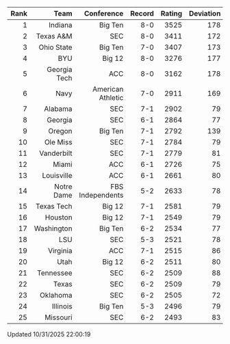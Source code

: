 | Rank  | Team                 | Conference           | Record   | Rating | Deviation |
| ---:  | ---:                 | ---:                 | ---:     | ---:   | ---:      |
| 1     | Indiana              | Big Ten              | 8-0      | 3525   | 178       |
| 2     | Texas A&M            | SEC                  | 8-0      | 3411   | 172       |
| 3     | Ohio State           | Big Ten              | 7-0      | 3407   | 173       |
| 4     | BYU                  | Big 12               | 8-0      | 3276   | 177       |
| 5     | Georgia Tech         | ACC                  | 8-0      | 3162   | 178       |
| 6     | Navy                 | American Athletic    | 7-0      | 2911   | 169       |
| 7     | Alabama              | SEC                  | 7-1      | 2902   | 79        |
| 8     | Georgia              | SEC                  | 6-1      | 2864   | 77        |
| 9     | Oregon               | Big Ten              | 7-1      | 2792   | 139       |
| 10    | Ole Miss             | SEC                  | 7-1      | 2784   | 79        |
| 11    | Vanderbilt           | SEC                  | 7-1      | 2779   | 81        |
| 12    | Miami                | ACC                  | 6-1      | 2726   | 75        |
| 13    | Louisville           | ACC                  | 6-1      | 2661   | 80        |
| 14    | Notre Dame           | FBS Independents     | 5-2      | 2633   | 78        |
| 15    | Texas Tech           | Big 12               | 7-1      | 2581   | 79        |
| 16    | Houston              | Big 12               | 7-1      | 2549   | 79        |
| 17    | Washington           | Big Ten              | 6-2      | 2534   | 77        |
| 18    | LSU                  | SEC                  | 5-3      | 2521   | 78        |
| 19    | Virginia             | ACC                  | 7-1      | 2515   | 86        |
| 20    | Utah                 | Big 12               | 6-2      | 2511   | 80        |
| 21    | Tennessee            | SEC                  | 6-2      | 2509   | 88        |
| 22    | Texas                | SEC                  | 6-2      | 2509   | 79        |
| 23    | Oklahoma             | SEC                  | 6-2      | 2505   | 72        |
| 24    | Illinois             | Big Ten              | 5-3      | 2496   | 79        |
| 25    | Missouri             | SEC                  | 6-2      | 2493   | 83        |

Updated 10/31/2025 22:00:19
